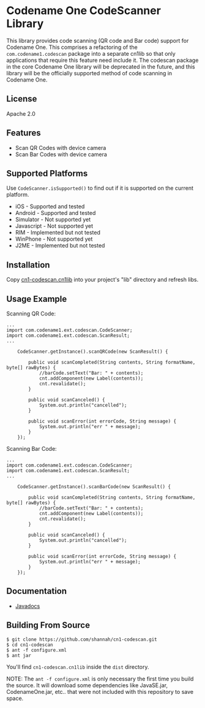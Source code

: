 # Codename One CodeScanner Library

This library provides code scanning (QR code and Bar code) support for Codename One.  This comprises a refactoring of the `com.codename1.codescan` package into a separate cn1lib so that only applications that require this feature need include it.  The codescan package in the core Codename One library will be deprecated in the future, and this library will be the officially supported method of code scanning in Codename One.


## License

Apache 2.0

## Features

* Scan QR Codes with device camera
* Scan Bar Codes with device camera

## Supported Platforms

Use `CodeScanner.isSupported()` to find out if it is supported on the current platform.

* iOS - Supported and tested
* Android - Supported and tested
* Simulator - Not supported yet
* Javascript - Not supported yet
* RIM - Implemented but not tested
* WinPhone - Not supported yet
* J2ME - Implemented but not tested

## Installation

Copy [cn1-codescan.cn1lib](https://github.com/shannah/cn1-codescan/raw/master/cn1-codescan.cn1lib) into your project's "lib" directory and refresh libs.

## Usage Example

Scanning QR Code:

~~~~
...
import com.codename1.ext.codescan.CodeScanner;
import com.codename1.ext.codescan.ScanResult;
...

    CodeScanner.getInstance().scanQRCode(new ScanResult() {

        public void scanCompleted(String contents, String formatName, byte[] rawBytes) {
            //barCode.setText("Bar: " + contents);
            cnt.addComponent(new Label(contents));
            cnt.revalidate();
        }

        public void scanCanceled() {
            System.out.println("cancelled");
        }

        public void scanError(int errorCode, String message) {
            System.out.println("err " + message);
        }
    });
~~~~

Scanning Bar Code:

~~~~
...
import com.codename1.ext.codescan.CodeScanner;
import com.codename1.ext.codescan.ScanResult;
...

    CodeScanner.getInstance().scanBarCode(new ScanResult() {

        public void scanCompleted(String contents, String formatName, byte[] rawBytes) {
            //barCode.setText("Bar: " + contents);
            cnt.addComponent(new Label(contents));
            cnt.revalidate();
        }

        public void scanCanceled() {
            System.out.println("cancelled");
        }

        public void scanError(int errorCode, String message) {
            System.out.println("err " + message);
        }
    });   
~~~~

## Documentation

* [Javadocs](http://shannah.github.io/cn1-codescan/javadoc/index.html)

## Building From Source

~~~~
$ git clone https://github.com/shannah/cn1-codescan.git
$ cd cn1-codescan
$ ant -f configure.xml
$ ant jar
~~~~

You'll find `cn1-codescan.cn1lib` inside the `dist` directory.

NOTE:  The `ant -f configure.xml` is only necessary the first time you build the source.  It will download some dependencies
like JavaSE.jar, CodenameOne.jar, etc.. that were not included with this repository to save space.